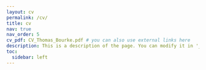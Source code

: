 ```yaml
---
layout: cv
permalink: /cv/
title: cv
nav: true
nav_order: 5
cv_pdf: CV_Thomas_Bourke.pdf # you can also use external links here
description: This is a description of the page. You can modify it in '_pages/cv.md'. You can also change or remove the top pdf download button.
toc:
  sidebar: left
---
```

